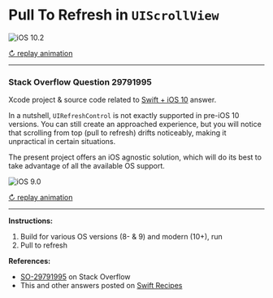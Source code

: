# Pull To Refresh in `UIScrollView`

![iOS 10.2](https://i.stack.imgur.com/xjfgE.gif)

[↻ replay animation](https://i.stack.imgur.com/xjfgE.gif)

---

### Stack Overflow Question 29791995

Xcode project & source code related to [Swift + iOS 10](http://stackoverflow.com/a/43288926/218152) answer.

In a nutshell, `UIRefreshControl` is not exactly supported in pre-iOS 10 versions. You can still create an approached experience, but you will notice that scrolling from top (pull to refresh) drifts noticeably, making it unpractical in certain situations.

The present project offers an iOS agnostic solution, which will do its best to take advantage of all the available OS support.

![iOS 9.0](https://i.stack.imgur.com/JbGRI.gif)

[↻ replay animation](https://i.stack.imgur.com/JbGRI.gif)

---

**Instructions:**

1. Build for various OS versions (8- & 9) and modern (10+), run
2. Pull to refresh

**References:**

- [SO-29791995](http://stackoverflow.com/questions/29791995/swift-pull-to-refresh) on Stack Overflow
- This and other answers posted on [Swift Recipes](http://swiftarchitect.com/recipes/)

